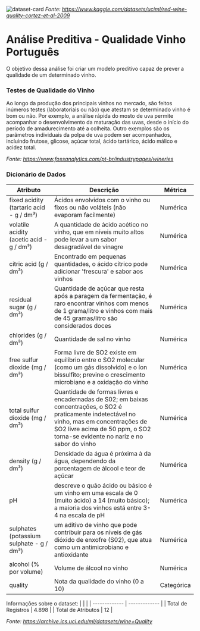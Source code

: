 ![dataset-card](https://user-images.githubusercontent.com/91103250/195944385-39d13863-9846-4925-8981-89171d5d4101.jpg)
*Fonte: https://www.kaggle.com/datasets/uciml/red-wine-quality-cortez-et-al-2009*
# Análise Preditiva - Qualidade Vinho Português
O objetivo dessa análise foi criar um modelo preditivo capaz de prever a qualidade de um determinado vinho.

### Testes de Qualidade do Vinho
Ao longo da produção dos principais vinhos no mercado, são feitos inúmeros testes (laboratoriais ou não) que atestam se determinado vinho é bom ou não. 
Por exemplo, a análise rápida do mosto de uva permite acompanhar o desenvolvimento da maturação das uvas, desde o início do período de amadurecimento até a colheita. 
Outro exemplos são os parâmetros individuais da polpa de uva podem ser acompanhados, incluindo frutose, glicose, açúcar total, ácido tartárico, ácido málico e acidez total.

*Fonte: https://www.fossanalytics.com/pt-br/industrypages/wineries*

### Dicionário de Dados

| Atributo  | Descrição | Métrica |
| ------------- | ------------- | ------------- |
| fixed acidity (tartaric acid - g / dm³) | Ácidos envolvidos com o vinho ou fixos ou não voláteis (não evaporam facilmente)  | Numérica  |
| volatile acidity  (acetic acid - g / dm³) | A quantidade de ácido acético no vinho, que em níveis muito altos pode levar a um sabor desagradável de vinagre  | Numérica   |
| citric acid  (g / dm³) | Encontrado em pequenas quantidades, o ácido cítrico pode adicionar 'frescura' e sabor aos vinhos  | Numérica   |
| residual sugar  (g / dm³) | Quantidade de açúcar que resta após a paragem da fermentação, é raro encontrar vinhos com menos de 1 grama/litro e vinhos com mais de 45 gramas/litro são considerados doces  | Numérica   |
| chlorides (g / dm³) | Quantidade de sal no vinho  | Numérica   |
| free sulfur dioxide (mg / dm³) | Forma livre de SO2 existe em equilíbrio entre o SO2 molecular (como um gás dissolvido) e o íon bissulfito; previne o crescimento microbiano e a oxidação do vinho  | Numérica   |
| total sulfur dioxide (mg / dm³) | Quantidade de formas livres e encadernadas de S02; em baixas concentrações, o SO2 é praticamente indetectável no vinho, mas em concentrações de SO2 livre acima de 50 ppm, o SO2 torna-se evidente no nariz e no sabor do vinho  | Numérica   |
| density (g / dm³) | Densidade da água é próxima à da água, dependendo da porcentagem de álcool e teor de açúcar  | Numérica   |
| pH  | descreve o quão ácido ou básico é um vinho em uma escala de 0 (muito ácido) a 14 (muito básico); a maioria dos vinhos está entre 3-4 na escala de pH  | Numérica   |
| sulphates (potassium sulphate - g / dm³) | um aditivo de vinho que pode contribuir para os níveis de gás dióxido de enxofre (S02), que atua como um antimicrobiano e antioxidante  | Numérica   |
| alcohol (% por volume) | Volume de álcool no vinho  | Numérica  |
| quality | Nota da qualidade do vinho (0 a 10)  | Categórica  |

Informações sobre o dataset:
|   |  |
| ------------- | ------------- |
| Total de Registros  | 4.898  |
| Total de Atributos  | 12  |

*Fonte: https://archive.ics.uci.edu/ml/datasets/wine+Quality*
